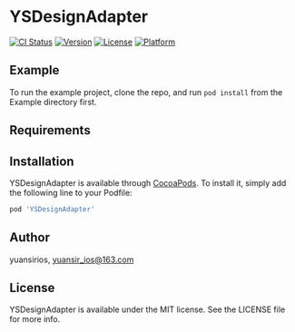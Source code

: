 # YSDesignAdapter

[![CI Status](https://img.shields.io/travis/yuansirios/YSDesignAdapter.svg?style=flat)](https://travis-ci.org/yuansirios/YSDesignAdapter)
[![Version](https://img.shields.io/cocoapods/v/YSDesignAdapter.svg?style=flat)](https://cocoapods.org/pods/YSDesignAdapter)
[![License](https://img.shields.io/cocoapods/l/YSDesignAdapter.svg?style=flat)](https://cocoapods.org/pods/YSDesignAdapter)
[![Platform](https://img.shields.io/cocoapods/p/YSDesignAdapter.svg?style=flat)](https://cocoapods.org/pods/YSDesignAdapter)

## Example

To run the example project, clone the repo, and run `pod install` from the Example directory first.

## Requirements

## Installation

YSDesignAdapter is available through [CocoaPods](https://cocoapods.org). To install
it, simply add the following line to your Podfile:

```ruby
pod 'YSDesignAdapter'
```

## Author

yuansirios, yuansir_ios@163.com

## License

YSDesignAdapter is available under the MIT license. See the LICENSE file for more info.
